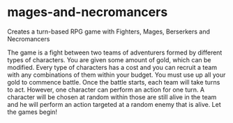 # mages-and-necromancers
Creates a turn-based RPG game with Fighters, Mages, Berserkers and Necromancers

The game is a fight between two teams of adventurers formed by different types of characters. 
You are given some amount of gold, which can be modified.
Every type of characters has a cost and you can recruit a team with any combinations of them within your
budget. You must use up all your gold to commence battle.
Once the battle starts, each team will take turns to act. However, one character can perform an action for one turn. 
A character will be chosen at random within those are still alive in the team and he will perform an action targeted at a random enemy that is alive.
Let the games begin!
